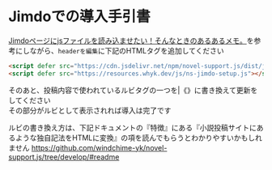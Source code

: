 # Jimdoでの導入手引書
[Jimdoページにjsファイルを読み込ませたい！そんなときのあるあるメモ。](https://www.aki-nagashima.name/2014/09/17/jimdo%E3%81%A7-%E5%A4%96%E9%83%A8javascript%E3%83%95%E3%82%A1%E3%82%A4%E3%83%AB%E3%82%92%E8%AA%AD%E3%81%BF%E8%BE%BC%E3%81%BE%E3%81%9B%E3%81%9F%E3%81%84/)を参考にしながら、`headerを編集`に下記のHTMLタグを追加してください

``` html
<script defer src="https://cdn.jsdelivr.net/npm/novel-support.js/dist/js/novel-support.min.js"></script>
<script defer src="https://resources.whyk.dev/js/ns-jimdo-setup.js"></script>
```

そのあと、投稿内容で使われているルビタグの一つを|《》に書き換えて更新をしてください  
その部分がルビとして表示されれば導入は完了です

ルビの書き換え方は、下記ドキュメントの『特徴』にある『小説投稿サイトにあるような独自記法をHTMLに変換』の項を読んでもらうとわかりやすいかもしれません
https://github.com/windchime-yk/novel-support.js/tree/develop/#readme
